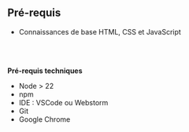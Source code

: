 ## Pré-requis

- Connaissances de base HTML, CSS et JavaScript

<br/><br/>

**Pré-requis techniques**

- Node > 22
- npm
- IDE : VSCode ou Webstorm
- Git
- Google Chrome
